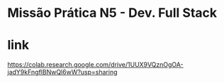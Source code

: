 # Missão Prática N5 - Dev. Full Stack
# link
https://colab.research.google.com/drive/1UUX9VQznOgOA-jadY9kFngflBNwQl6wW?usp=sharing
